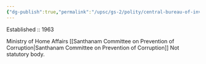 ```yaml
---
{"dg-publish":true,"permalink":"/upsc/gs-2/polity/central-bureau-of-investigation/","dgHomeLink":true,"dgPassFrontmatter":false}
---
```



Established :: 1963

Ministry of Home Affairs
[[Santhanam Committee on Prevention of Corruption|Santhanam Committee on Prevention of Corruption]]
Not statutory body. 
